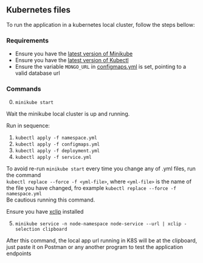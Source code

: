 ## Kubernetes files

To run the application in a kubernetes local cluster, follow the steps bellow:

### Requirements

* Ensure you have the [latest version of Minikube](https://minikube.sigs.k8s.io/docs/start/)
* Ensure you have the [latest version of Kubectl](https://kubernetes.io/docs/tasks/tools/#kubectl)  
* Ensure the variable `MONGO_URL` in [configmaps.yml](configmaps.yml) is set, pointing to a valid database url

### Commands 
0. `minikube start`

Wait the minikube local cluster is up and running.

Run in sequence:
1. `kubectl apply -f namespace.yml`
2. `kubectl apply -f configmaps.yml`
3. `kubectl apply -f deployment.yml`
4. `kubectl apply -f service.yml`

To avoid re-run `minikube start` every time you change any of .yml files, run the command  
`kubectl replace --force -f <yml-file>`, where `<yml-file>` is the name of the file you have changed, fro example `kubectl replace --force -f namespace.yml`  
Be cautious running this command.

Ensure you have [xclip](https://howtoinstall.co/en/xclip) installed

5. `minikube service -n node-namespace node-service --url | xclip -selection clipboard`

After this command, the local app url running in K8S will be at the clipboard, just paste it on Postman or any another program 
to test the application endpoints
